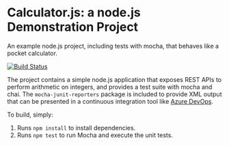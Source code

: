 Calculator.js: a node.js Demonstration Project
==============================================
An example node.js project, including tests with mocha, that behaves like
a pocket calculator.

[![Build Status](https://dev.azure.com/informieu/Agile%20Planning%20and%20Portfolio%20Management%20with%20Azure%20Boards/_apis/build/status/raksoq.calculator?branchName=master)](https://dev.azure.com/informieu/Agile%20Planning%20and%20Portfolio%20Management%20with%20Azure%20Boards/_build/latest?definitionId=42&branchName=master)

The project contains a simple node.js application that exposes REST APIs
to perform arithmetic on integers, and provides a test suite with mocha
and chai.  The `mocha-junit-reporters` package is included to provide XML
output that can be presented in a continuous integration tool like
[Azure DevOps](https://azure.com/devops).

To build, simply:

1. Runs `npm install` to install dependencies.
2. Runs `npm test` to run Mocha and execute the unit tests.



